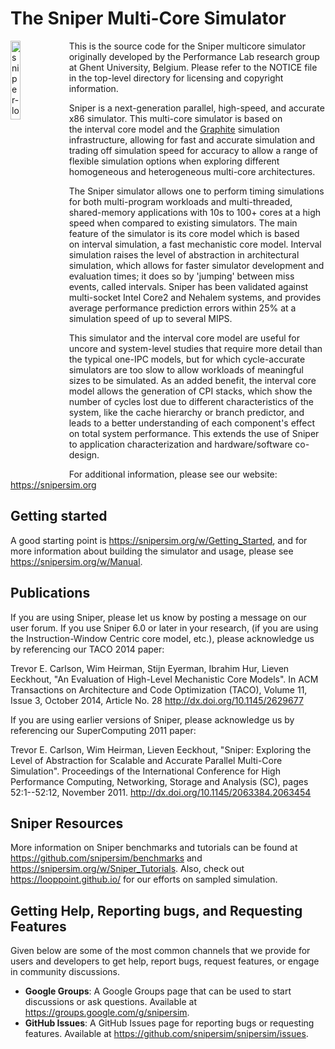 # The Sniper Multi-Core Simulator

<img align="left" width="18%" alt="sniper-logo" src="https://github.com/user-attachments/assets/02b344ad-2163-4b4f-abb1-b0a0724b7fa9">

This is the source code for the Sniper multicore simulator originally developed
by the Performance Lab research group at Ghent University, Belgium.
Please refer to the NOTICE file in the top-level directory for
licensing and copyright information.

Sniper is a next-generation parallel, high-speed, and accurate x86 simulator. This multi-core simulator 
is based on the interval core model and the [Graphite](https://github.com/mit-carbon/Graphite) simulation 
infrastructure, allowing for fast and accurate simulation and trading off simulation speed for accuracy to 
allow a range of flexible simulation options when exploring different homogeneous and 
heterogeneous multi-core architectures.

The Sniper simulator allows one to perform timing simulations for both multi-program workloads and multi-threaded, 
shared-memory applications with 10s to 100+ cores at a high speed when compared to existing simulators. The main 
feature of the simulator is its core model which is based on interval simulation, a fast mechanistic core model. Interval simulation 
raises the level of abstraction in architectural simulation, which allows for faster simulator development and 
evaluation times; it does so by 'jumping' between miss events, called intervals. Sniper has been validated against multi-socket 
Intel Core2 and Nehalem systems, and provides average performance prediction errors within 25% at a simulation speed of up 
to several MIPS.

This simulator and the interval core model are useful for uncore and system-level studies that require more detail than the 
typical one-IPC models, but for which cycle-accurate simulators are too slow to allow workloads of meaningful sizes to be simulated. 
As an added benefit, the interval core model allows the generation of CPI stacks, which show the number of cycles lost due to 
different characteristics of the system, like the cache hierarchy or branch predictor, and leads to a better understanding of each 
component's effect on total system performance. This extends the use of Sniper to application characterization and hardware/software co-design.

For additional information, please see our website: <https://snipersim.org>

## Getting started

A good starting point is <https://snipersim.org/w/Getting_Started>, and for
more information about building the simulator and usage, please see 
<https://snipersim.org/w/Manual>.

## Publications

If you are using Sniper, please let us know by posting a message on
our user forum.  If you use Sniper 6.0 or later in your research,
(if you are using the Instruction-Window Centric core model, etc.),
please acknowledge us by referencing our TACO 2014 paper:

Trevor E. Carlson, Wim Heirman, Stijn Eyerman, Ibrahim Hur, Lieven
Eeckhout, "An Evaluation of High-Level Mechanistic Core Models".
In ACM Transactions on Architecture and Code Optimization (TACO),
Volume 11, Issue 3, October 2014, Article No. 28
http://dx.doi.org/10.1145/2629677

If you are using earlier versions of Sniper, please acknowledge
us by referencing our SuperComputing 2011 paper:

Trevor E. Carlson, Wim Heirman, Lieven Eeckhout, "Sniper: Exploring
the Level of Abstraction for Scalable and Accurate Parallel Multi-Core
Simulation". Proceedings of the International Conference for High
Performance Computing, Networking, Storage and Analysis (SC),
pages 52:1--52:12, November 2011.
http://dx.doi.org/10.1145/2063384.2063454

## Sniper Resources

More information on Sniper benchmarks and tutorials can be found at 
<https://github.com/snipersim/benchmarks> and <https://snipersim.org/w/Sniper_Tutorials>.
Also, check out <https://looppoint.github.io/> for our efforts on sampled simulation.

## Getting Help, Reporting bugs, and Requesting Features

Given below are some of the most common channels that we provide for users and developers to get help, report
bugs, request features, or engage in community discussions. 

* **Google Groups**: A Google Groups page that can be used to start
discussions or ask questions. Available at <https://groups.google.com/g/snipersim>.
* **GitHub Issues**: A GitHub Issues page for reporting bugs or requesting
features. Available at <https://github.com/snipersim/snipersim/issues>.
